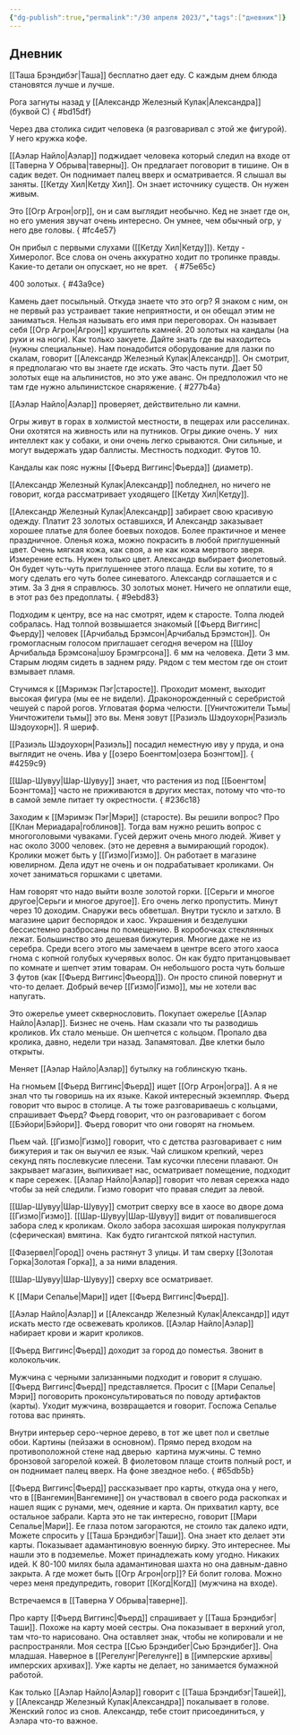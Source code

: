 ```yaml
---
{"dg-publish":true,"permalink":"/30 апреля 2023/","tags":["дневник"]}
---
```


## Дневник

[[Таша Брэндибэг\|Таша]] бесплатно дает еду. С каждым днем блюда становятся лучше и лучше.

Рога загнуты назад у [[Александр Железный Кулак\|Александра]] (буквой С)
{ #bd15df}


Через два столика сидит человека (я разговаривал с этой же фигурой). У него кружка кофе.

[[Аэлар Найло\|Аэлар]] поджидает человека который следил на входе от [[Таверна У Обрыва\|таверны]]. Он предлагает поговорит в тишине. Он в садик ведет. Он поднимает палец вверх и осматривается. Я слышал вы заняты. [[Кетду Хил\|Кетду Хил]]. Он знает источнику существ. Он нужен живым. 

Это [[Огр Агрон\|огр]], он и сам выглядит необычно. Кед не знает где он, но его умения звучат очень интересно. Он умнее, чем обычный огр, у него две головы. 
{ #fc4e57}


Он прибыл с первыми слухами ([[Кетду Хил\|Кетду]]). Кетду - Химеролог. Все слова он очень аккуратно ходит по тропинке правды. Какие-то детали он опускает, но не врет.   
{ #75e65c}


400 золотых. 
{ #43a9ce}


Камень дает посыльный. Откуда знаете что это огр? Я знаком с ним, он не первый раз устраивает такие неприятности, и он обещал этим не заниматься. Нельзя называть его имя при переговорах. Он называет себя [[Огр Агрон\|Агрон]] крушитель камней. 20 золотых на кандалы (на руки и на ноги). Как только закуете. Дайте знать где вы находитесь (нужны специальные). Нам понадобится оборудование для лазки по скалам, говорит [[Александр Железный Кулак\|Александр]]. Он смотрит, я предполагаю что вы знаете где искать. Это часть пути. Дает 50 золотых еще на альпинистов, но это уже аванс. Он предположил что не там где нужно альпинистское снаряжение.
{ #277b4a}


[[Аэлар Найло\|Аэлар]] проверяет, действительно ли камни.

Огры живут в горах в холмистой местности, в пещерах или расселинах. Они охотятся на живность или на путников. Огры дикие очень. У  них интеллект как у собаки, и они очень легко срываются. Они сильные, и могут выдержать удар баллисты. Местность подходит. Футов 10.

Кандалы как пояс нужны [[Фьерд Виггинс\|Фьерда]] (диаметр).

[[Александр Железный Кулак\|Александр]] побледнел, но ничего не говорит, когда рассматривает уходящего [[Кетду Хил\|Кетду]].

[[Александр Железный Кулак\|Александр]] забирает свою красивую одежду. Платит 23 золотых оставшихся, И Александр заказывает хорошее платье для более боевых походов. Более практичное и менее праздничное. Оленья кожа, можно покрасить в любой приглушенный цвет. Очень мягкая кожа, как своя, а не как кожа мертвого зверя. Измерение есть. Нужен только цвет. Александр выбирает фиолетовый. Он будет чуть-чуть приглушеннее этого плаща. Если вы хотите, то я могу сделать его чуть более синеватого. Александр соглашается и с этим. За 3 дня я справлюсь. 30 золотых монет. Ничего не оплатили еще, в этот раз без предоплаты.
{ #9ebd83}


Подходим к центру, все на нас смотрят, идем к старосте. Толпа людей собралась. Над толпой возвышается знакомый [[Фьерд Виггинс\|Фьерду]] человек [[Арчибальд Брэмсон\|Арчибальд Брэмстон]]. Он громогласным голосом приглашает сегодня вечером на [[Шоу Арчибальда Брэмсона\|шоу Брэмгрсона]]. 6 мм на человека. Дети 3 мм. Старым людям сидеть в заднем ряду. Рядом с тем местом где он стоит взмывает пламя.

Стучимся к [[Мэримэк Пэг\|старосте]]. Проходит момент, выходит высокая фигура (мы ее не видели). Драконорожденный с серебристой чешуей с парой рогов. Угловатая форма челюсти. [[Уничтожители Тьмы\|Уничтожители тьмы]] это вы. Меня зовут [[Разиэль Шэдоухорн\|Разиэль Шэдоухорн]]. Я шериф.

[[Разиэль Шэдоухорн\|Разиэль]] посадил неместную иву у пруда, и она выглядит не очень. Ива у [[озеро Боенгтом\|озера Боэнгтом]].
{ #4259c9}


[[Шар-Шувуу\|Шар-Шувуу]] знает, что растения из под [[Боенгтом\|Боэнгтома]] часто не приживаются в других местах, потому что что-то в самой земле питает ту окрестности.
{ #236c18}


Заходим к [[Мэримэк Пэг\|Мэри]] (старосте). Вы решили вопрос? Про [[Клан Мериадара\|гоблинов]]. Тогда вам нужно решить вопрос с многоголовыми чуваками. Гусей держит очень много людей. Живет у нас около 3000 человек. (это не деревня а вымирающий городок). Кролики может быть у [[Гизмо\|Гизмо]]. Он работает в магазине ювелирном. Дела идут не очень и он подрабатывает кроликами. Он хочет заниматься горшками с цветами.

Нам говорят что надо выйти возле золотой горки. [[Серьги и многое другое\|Серьги и многое другое]]. Его очень легко пропустить. Минут через 10 доходим. Снаружи весь обветшал. Внутри тускло и затхло. В магазине царит беспорядок и хаос. Украшения и безделушки бессистемно разбросаны по помещению. В коробочках стеклянных лежат. Большинство это дешевая бижутерия. Многие даже не из серебра. Среди всего этого мы замечаем в центре всего этого хаоса гнома с копной голубых кучерявых волос. Он как будто пританцовывает по комнате и шепчет этим товарам. Он небольшого роста чуть больше 3 футов (как [[Фьерд Виггинс\|Фьеорд]]). Он просто спиной повернут и что-то делает. Добрый вечер [[Гизмо\|Гизмо]], мы не хотели вас напугать.

Это ожерелье умеет сквернословить. Покупает ожерелье [[Аэлар Найло\|Аэлар]]. Бизнес не очень. Нам сказали что ты разводишь кроликов. Их стало меньше. Он шепчется с кольцом. Пропало два кролика, давно, недели три назад. Запамятовал. Две клетки было открыты.

Меняет [[Аэлар Найло\|Аэлар]] бутылку на гоблинскую ткань.

На гномьем [[Фьерд Виггинс\|Фьерд]] ищет [[Огр Агрон\|огра]]. А я не знал что ты говоришь на их языке. Какой интересный экземпляр. Фьерд говорит что вырос в столице. А ты тоже разговариваешь с кольцами, спрашивает Фьерд? Фьерд говорит, что он разговаривает с богом [[Бэйори\|Бэйори]]. Фьерд говорит что они говорят на гномьем.

Пьем чай. [[Гизмо\|Гизмо]] говорит, что с детства разговаривает с ним бижутерия и так он выучил ее язык. Чай слишком крепкий, через секунд пять послевкусие плесени. Там кусочки плесени плавают. Он закрывает магазин, выпихивает нас, осматривает помещение, подходит к паре сережек. [[Аэлар Найло\|Аэлар]] говорит что левая сережка надо чтобы за ней следили. Гизмо говорит что правая следит за левой.

[[Шар-Шувуу\|Шар-Шувуу]] смотрит сверху все в хаосе во дворе дома [[Гизмо\|Гизмо]]. [[Шар-Шувуу\|Шар-Шувуу]] видит от повалившегося забора след к кроликам. Около забора засохшая широкая полукруглая (сферическая) вмятина.  Как будто гигантской пяткой наступил.

[[Фазервел\|Город]] очень растянут 3 улицы. И там сверху [[Золотая Горка\|Золотая Горка]], а за ними владения.

[[Шар-Шувуу\|Шар-Шувуу]] сверху все осматривает.

К [[Мари Сепалье\|Мари]] идет [[Фьерд Виггинс\|Фьерд]].

[[Аэлар Найло\|Аэлар]] и [[Александр Железный Кулак\|Александр]] идут искать место где освежевать кроликов. [[Аэлар Найло\|Аэлар]] набирает крови и жарит кроликов.

[[Фьерд Виггинс\|Фьерд]] доходит за город до поместья. Звонит в колокольчик.

Мужчина с черными зализанными подходит и говорит я слушаю. [[Фьерд Виггинс\|Фьерд]] представляется. Просит с [[Мари Сепалье\|Мэри]] поговорить проконсультироваться по поводу артифактов (карты). Уходит мужчина, возвращается и говорит. Госпожа Сепалье готова вас принять.

Внутри интерьер серо-черное дерево, в тот же цвет пол и светлые обои. Картины (пейзажи в основном). Прямо перед входом на противоположной стене над дверью  картина мужчины. С темно бронзовой загорелой кожей. В фиолетовом плаще стоитв полный рост, и он поднимает палец вверх. На фоне звездное небо.
{ #65db5b}


[[Фьерд Виггинс\|Фьерд]] рассказывает про карты, откуда она у него, что в [[Вангемин\|Вангемине]] он участвовал в своего рода раскопках и нашел ящик с рунами, меч, одеяние и карта. Он прихватил карту, все остальное забрали. Карта это не так интересно, говорит [[Мари Сепалье\|Мари]]. Ее глаза потом загораются, не стоило так далеко идти, Можете спросить у [[Таша Брэндибэг\|Таши]]. Она знает кто делает эти карты. Показывает адамантиновую военную бирку. Это интереснее. Мы нашли это в подземелье. Может принадлежать кому угодно. Никаких идей. К 80-100 милях была адамантиновая шахта но она давным-давно закрыта. А где может быть [[Огр Агрон\|огр]]? Ей болит голова. Можно через меня предупредить, говорит [[Когд\|Когд]] (мужчина на входе).

Встречаемся в [[Таверна У Обрыва\|таверне]].

Про карту [[Фьерд Виггинс\|Фьерд]] спрашивает у [[Таша Брэндибэг\|Таши]]. Похоже на карту моей сестры. Она показывает в верхний угол, там что-то нарисовано. Она оставляет знак, чтобы не копировали и не распространяли. Моя сестра [[Сью Брэндибег\|Сью Брэндибег]]. Она младшая. Наверное в [[Регелунг\|Регелунге]] в [[имперские архивы\|имперских архивах]]. Уже карты не делает, но занимается бумажной работой.

Как только [[Аэлар Найло\|Аэлар]] говорит с [[Таша Брэндибэг\|Ташей]], у [[Александр Железный Кулак\|Александра]] покалывает в голове. Женский голос из снов. Александр, тебе стоит присоединиться, у Аэлара что-то важное.